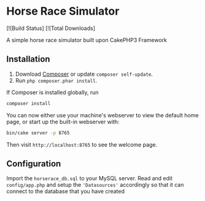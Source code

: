 # Horse Race Simulator

[![Build Status]
[![Total Downloads]

A simple horse race simulator built upon CakePHP3 Framework

## Installation

1. Download [Composer](https://getcomposer.org/doc/00-intro.md) or update `composer self-update`.
2. Run `php composer.phar install`.

If Composer is installed globally, run

```bash
composer install
```

You can now either use your machine's webserver to view the default home page, or start
up the built-in webserver with:

```bash
bin/cake server -p 8765
```

Then visit `http://localhost:8765` to see the welcome page.

## Configuration

Import the `horserace_db.sql` to your MySQL server.
Read and edit `config/app.php` and setup the `'Datasources'` accordingly so that it can connect to the database that you have created
